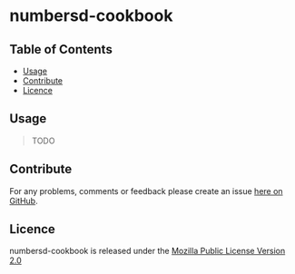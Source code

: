 # numbersd-cookbook

Table of Contents
-----------------

* [Usage](#usage)
* [Contribute](#contribute)
* [Licence](#licence)


## Usage

> TODO


## Contribute

For any problems, comments or feedback please create an issue [here on GitHub](github.com/brendanhay/numbersd-cookbook/issues).


## Licence

numbersd-cookbook is released under the [Mozilla Public License Version 2.0](http://www.mozilla.org/MPL/)
